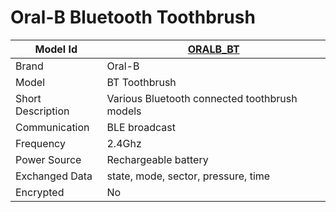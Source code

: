 # Oral-B Bluetooth Toothbrush

|Model Id|[ORALB_BT](https://github.com/theengs/decoder/blob/development/src/devices/OralB_json.h)|
|-|-|
|Brand|Oral-B|
|Model|BT Toothbrush|
|Short Description|Various Bluetooth connected toothbrush models|
|Communication|BLE broadcast|
|Frequency|2.4Ghz|
|Power Source|Rechargeable battery|
|Exchanged Data|state, mode, sector, pressure, time|
|Encrypted|No|
